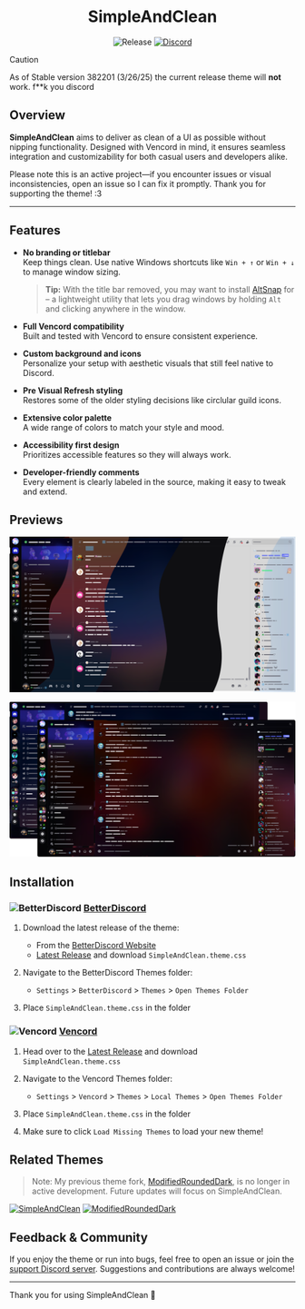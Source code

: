 <div align="center">
<h1>SimpleAndClean</h1>

![Release](https://img.shields.io/github/release/akrossu/SimpleAndClean?logo=github&include_prereleases=&sort=semver&color=62b061&style=flat-square) [![Discord](https://img.shields.io/discord/344266404993826817?logo=discord&logoColor=white&label=discord&color=7289DA&style=flat-square)](https://discord.gg/ANgfZVa)

</div>

> [!CAUTION]
> As of Stable version 382201 (3/26/25) the current release theme will **not** work. f**k you discord

## Overview

**SimpleAndClean** aims to deliver as clean of a UI as possible without nipping functionality. Designed with Vencord in mind, it ensures seamless integration and customizability for both casual users and developers alike.

Please note this is an active project—if you encounter issues or visual inconsistencies, open an issue so I can fix it promptly. Thank you for supporting the theme! :3

---

## Features

- **No branding or titlebar**  
  Keep things clean. Use native Windows shortcuts like `Win + ↑` or `Win + ↓` to manage window sizing.
  > **Tip:** With the title bar removed, you may want to install [AltSnap](https://github.com/RafaelBergson/AltSnap) for – a lightweight utility that lets you drag windows by holding `Alt` and clicking anywhere in the window.

- **Full Vencord compatibility**  
  Built and tested with Vencord to ensure consistent experience.

- **Custom background and icons**  
  Personalize your setup with aesthetic visuals that still feel native to Discord.
  
- **Pre Visual Refresh styling**  
  Restores some of the older styling decisions like circlular guild icons.
  
- **Extensive color palette**  
  A wide range of colors to match your style and mood.

- **Accessibility first design**  
  Prioritizes accessible features so they will always work.

- **Developer-friendly comments**  
  Every element is clearly labeled in the source, making it easy to tweak and extend.

## Previews

![Banner](https://github.com/akrossu/SimpleAndClean/blob/main/src/resources/preview1.png?raw=true)

![subBanner](https://github.com/akrossu/SimpleAndClean/blob/main/src/resources/preview2.png?raw=true)

## Installation


### ![BetterDiscord](https://camo.githubusercontent.com/7d1f99fb97e9ddfc29029b00bed5b0e72f659aa321a8745c60c382e26ee67c35/68747470733a2f2f646973636f72642d657874656e73696f6e732e6769746875622e696f2f6173736574732f69636f6e732f626574746572646973636f72642e706e67) [BetterDiscord](https://betterdiscord.app/)

1. Download the latest release of the theme:
    - From the [BetterDiscord Website](https://betterdiscord.app/theme/)
    - [Latest Release](https://github.com/akrossu/SimpleAndClean/releases) and download `SimpleAndClean.theme.css`

2. Navigate to the BetterDiscord Themes folder:
    - `Settings` > `BetterDiscord` > `Themes` > `Open Themes Folder`

3. Place `SimpleAndClean.theme.css` in the folder

### ![Vencord](https://camo.githubusercontent.com/a8c728c8a3c92c7ac59e8c811da0e9a00513661c22f6fa4419ed4fbad662cc30/68747470733a2f2f646973636f72642d657874656e73696f6e732e6769746875622e696f2f6173736574732f69636f6e732f76656e636f72642e676966) [Vencord](https://vencord.dev/)

1. Head over to the [Latest Release](https://github.com/akrossu/SimpleAndClean/releases) and download `SimpleAndClean.theme.css`

2. Navigate to the Vencord Themes folder:
    - `Settings` > `Vencord` > `Themes` > `Local Themes` > `Open Themes Folder`

3. Place `SimpleAndClean.theme.css` in the folder

4. Make sure to click `Load Missing Themes` to load your new theme!

## Related Themes

> Note: My previous theme fork, [ModifiedRoundedDark](https://github.com/akrossu/ModifiedRoundedDark), is no longer in active development. Future updates will focus on SimpleAndClean.

[![SimpleAndClean](https://github-readme-stats.vercel.app/api/pin/?username=akrossu&repo=SimpleAndClean&bg_color=1B1D23&title_color=FFFFFF&text_color=AAAAAA&icon_color=D68881&hide_border=true)](https://github.com/akrossu/SimpleAndClean) [![ModifiedRoundedDark](https://github-readme-stats.vercel.app/api/pin/?username=akrossu&repo=modifiedroundeddark&bg_color=1B1D23&title_color=FFFFFF&text_color=AAAAAA&icon_color=D68881&hide_border=true)](https://github.com/akrossu/ModifiedRoundedDark)

## Feedback & Community

If you enjoy the theme or run into bugs, feel free to open an issue or join the [support Discord server](https://discord.gg/ANgfZVa). Suggestions and contributions are always welcome!

---

Thank you for using SimpleAndClean 💚
